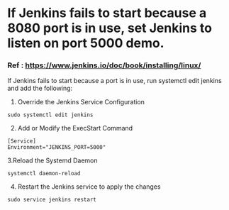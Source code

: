 # If Jenkins fails to start because a 8080 port is in use, set Jenkins to listen on port 5000  demo. 
### Ref : https://www.jenkins.io/doc/book/installing/linux/

If Jenkins fails to start because a port is in use, run systemctl edit jenkins and add the following:


1. Override the Jenkins Service Configuration
```
sudo systemctl edit jenkins
```

2. Add or Modify the ExecStart Command 

```
[Service]
Environment="JENKINS_PORT=5000"
```



3.Reload the Systemd Daemon
```
systemctl daemon-reload
```


4. Restart the Jenkins service to apply the changes
```
sudo service jenkins restart
```
